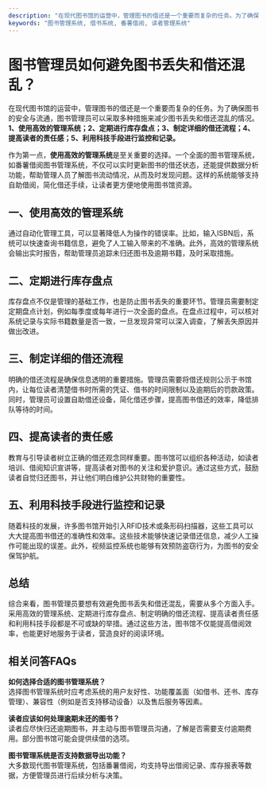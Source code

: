 ```yaml
---
description: "在现代图书馆的运营中，管理图书的借还是一个重要而复杂的任务。为了确保图书的安全与流通，图书管理员可以采取多种措施来减少图书丢失和借还混乱的情况。**1、使用高效的管理系统；2、定期进行库存盘点；3、制定详细的借还流程；4、提高读者的责任感；5、利用科技手段进行监控和记录。** "
keywords: "图书管理系统, 借书系统, 番薯借阅, 读者管理系统"
---
```

# 图书管理员如何避免图书丢失和借还混乱？

在现代图书馆的运营中，管理图书的借还是一个重要而复杂的任务。为了确保图书的安全与流通，图书管理员可以采取多种措施来减少图书丢失和借还混乱的情况。**1、使用高效的管理系统；2、定期进行库存盘点；3、制定详细的借还流程；4、提高读者的责任感；5、利用科技手段进行监控和记录。** 

作为第一点，**使用高效的管理系统**是至关重要的选择。一个全面的图书管理系统，如番薯借阅图书管理系统，不仅可以实时更新图书的借还状态，还能提供数据分析功能，帮助管理人员了解图书流动情况，从而及时发现问题。这样的系统能够支持自助借阅，简化借还手续，让读者更方便地使用图书馆资源。

## 一、使用高效的管理系统

通过自动化管理工具，可以显著降低人为操作的错误率。比如，输入ISBN后，系统可以快速查询书籍信息，避免了人工输入带来的不准确。此外，高效的管理系统会输出实时报告，帮助管理员追踪未归还图书及逾期书籍，及时采取措施。

## 二、定期进行库存盘点

库存盘点不仅是管理的基础工作，也是防止图书丢失的重要环节。管理员需要制定定期盘点计划，例如每季度或每年进行一次全面的盘点。在盘点过程中，可以核对系统记录与实际书籍数量是否一致，一旦发现异常可以深入调查，了解丢失原因并做出改进。

## 三、制定详细的借还流程

明确的借还流程是确保信息透明的重要措施。管理员需要将借还规则公示于书馆内，让每位读者清楚借书时所需的凭证、借书的时间限制以及逾期后的罚款政策。同时，管理员可设置自助借还设备，简化借还步骤，提高图书借还的效率，降低排队等待的时间。

## 四、提高读者的责任感

教育与引导读者树立正确的借还观念同样重要。图书馆可以组织各种活动，如读者培训、借阅知识宣讲等，提高读者对图书的关注和爱护意识。通过这些方式，鼓励读者自觉归还图书，并让他们明白维护公共财物的重要性。

## 五、利用科技手段进行监控和记录

随着科技的发展，许多图书馆开始引入RFID技术或条形码扫描器，这些工具可以大大提高图书借还的准确性和效率。这些技术能够快速记录借还信息，减少人工操作可能出现的误差。此外，视频监控系统也能够有效预防盗窃行为，为图书的安全保驾护航。

## 总结

综合来看，图书管理员要想有效避免图书丢失和借还混乱，需要从多个方面入手。采用高效的管理系统、定期进行库存盘点、制定明确的借还流程、提高读者责任感和利用科技手段都是不可或缺的举措。通过这些方法，图书馆不仅能提高借阅效率，也能更好地服务于读者，营造良好的阅读环境。

## 相关问答FAQs

**如何选择合适的图书管理系统？**  
选择图书管理系统时应考虑系统的用户友好性、功能覆盖面（如借书、还书、库存管理）、兼容性（例如是否支持移动设备）以及售后服务等因素。

**读者应该如何处理逾期未还的图书？**  
读者应尽快归还逾期图书，并主动与图书管理员沟通，了解是否需要支付逾期费用。部分图书馆可能会提供续借的选项。

**图书管理系统是否支持数据导出功能？**  
大多数现代图书管理系统，包括番薯借阅，均支持导出借阅记录、库存报表等数据，方便管理员进行后续分析与决策。
